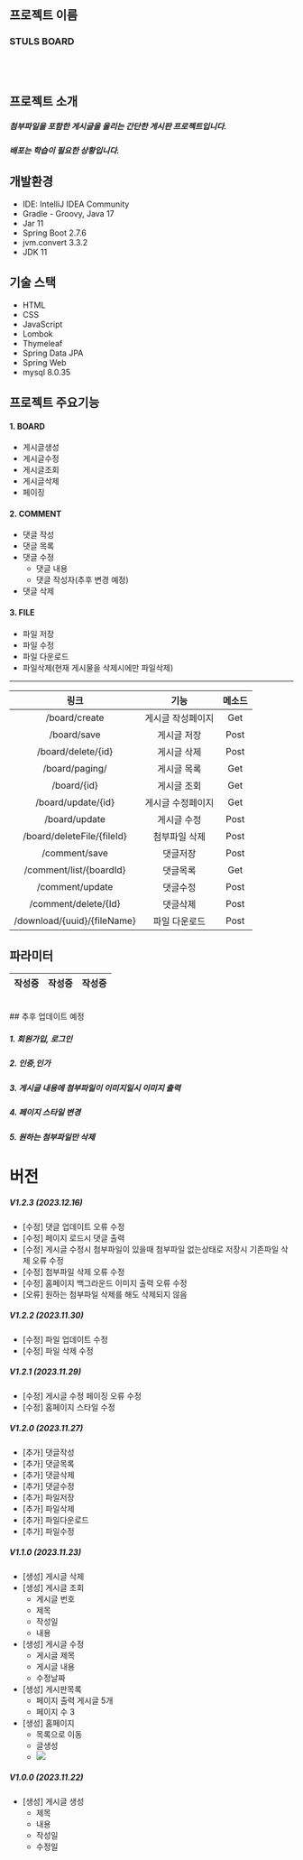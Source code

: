## 프로젝트 이름

### STULS BOARD
<br><br>
## 프로젝트 소개


##### 첨부파일을 포함한 게시글을 올리는 간단한 게시판 프로젝트입니다.
##### 배포는 학습이 필요한 상황입니다.

## 개발환경

* IDE: IntelliJ IDEA Community
* Gradle - Groovy, Java 17
* Jar 11
* Spring Boot 2.7.6
* jvm.convert 3.3.2
* JDK 11
## 기술 스택

- HTML
- CSS
- JavaScript
- Lombok
- Thymeleaf
- Spring Data JPA
- Spring Web
- mysql 8.0.35

## 프로젝트 주요기능

#### 1. BOARD
 - 게시글생성
 - 게시글수정
 - 게시글조회
 - 게시글삭제
 - 페이징

#### 2. COMMENT
 - 댓글 작성
 - 댓글 목록
 - 댓글 수정
    - 댓글 내용
    - 댓글 작성자(추후 변경 예정)
 - 댓글 삭제
#### 3. FILE
 - 파일 저장
 - 파일 수정
 - 파일 다운로드
 - 파일삭제(현재 게시물을 삭제시에만 파일삭제)

---
|링크|기능|메소드|
|:--:|:--:|:--:|
|/board/create|게시글 작성페이지|Get|
|/board/save|게시글 저장|Post|
|/board/delete/{id}|게시글 삭제|Post|
|/board/paging/|게시글 목록|Get|
|/board/{id}|게시글 조회|Get|
|/board/update/{id}|게시글 수정페이지|Get|
|/board/update|게시글 수정|Post|
|/board/deleteFile/{fileId}|첨부파일 삭제|Post|
|/comment/save|댓글저장|Post|
|/comment/list/{boardId}|댓글목록|Get|
|/comment/update|댓글수정|Post|
|/comment/delete/{Id}|댓글삭제|Post|
|/download/{uuid}/{fileName}|파일 다운로드|Post|

파라미터
---
|작성중|작성중|작성중|
|:--:|:--:|:--:|

<br>
## 추후 업데이트 예정

##### 1. 회원가입, 로그인
##### 2. 인증,인가
##### 3. 게시글 내용에 첨부파일이 이미지일시 이미지 출력
##### 4. 페이지 스타일 변경
##### 5. 원하는 첨부파일만 삭제

# 버전


##### V1.2.3 (2023.12.16)
- [수정] 댓글 업데이트 오류 수정
- [수정] 페이지 로드시 댓글 출력
- [수정] 게시글 수정시 첨부파일이 있을때 첨부파일 없는상태로 저장시 기존파일 삭제 오류 수정
- [수정] 첨부파일 삭제 오류 수정
- [수정] 홈페이지 백그라운드 이미지 출력 오류 수정
- [오류] 원하는 첨부파일 삭제를 해도 삭제되지 않음

##### V1.2.2 (2023.11.30)
- [수정] 파일 업데이트 수정
- [수정] 파일 삭제 수정

##### V1.2.1 (2023.11.29)
- [수정] 게시글 수정 페이징 오류 수정
- [수정] 홈페이지 스타일 수정

##### V1.2.0 (2023.11.27)
- [추가] 댓글작성
- [추가] 댓글목록
- [추가] 댓글삭제
- [추가] 댓글수정
- [추가] 파일저장
- [추가] 파일삭제
- [추가] 파일다운로드
- [추가] 파일수정


##### V1.1.0 (2023.11.23)
- [생성] 게시글 삭제
- [생성] 게시글 조회
	- 게시글 번호
	- 제목
	- 작성일
	- 내용
- [생성] 게시글 수정
	- 게시글 제목
	- 게시글 내용
	- 수정날짜
- [생성] 게시판목록
	- 페이지 출력 게시글 5개
	- 페이지 수 3
- [생성] 홈페이지
	- 목록으로 이동
	- 글생성
	- <img src="/board/src/main/resources/static/readme/home.png">
##### V1.0.0 (2023.11.22)
- [생성] 게시글 생성
	- 제목
	- 내용
	- 작성일
	- 수정일
